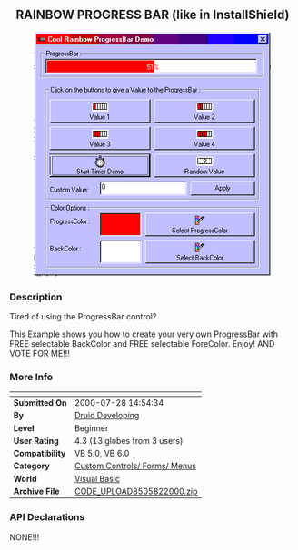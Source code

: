 ﻿<div align="center">

## RAINBOW PROGRESS BAR \(like in InstallShield\)

<img src="PIC20008266116512.gif">
</div>

### Description

Tired of using the ProgressBar control?

This Example shows you how to create your very own ProgressBar with FREE selectable BackColor and FREE selectable ForeColor. Enjoy! AND VOTE FOR ME!!!
 
### More Info
 


<span>             |<span>
---                |---
**Submitted On**   |2000-07-28 14:54:34
**By**             |[Druid Developing](https://github.com/Planet-Source-Code/PSCIndex/blob/master/ByAuthor/druid-developing.md)
**Level**          |Beginner
**User Rating**    |4.3 (13 globes from 3 users)
**Compatibility**  |VB 5\.0, VB 6\.0
**Category**       |[Custom Controls/ Forms/  Menus](https://github.com/Planet-Source-Code/PSCIndex/blob/master/ByCategory/custom-controls-forms-menus__1-4.md)
**World**          |[Visual Basic](https://github.com/Planet-Source-Code/PSCIndex/blob/master/ByWorld/visual-basic.md)
**Archive File**   |[CODE\_UPLOAD8505822000\.zip](https://github.com/Planet-Source-Code/druid-developing-rainbow-progress-bar-like-in-installshield__1-10313/archive/master.zip)

### API Declarations

NONE!!!





